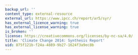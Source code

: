 ```yaml
---
backup_url: ''
content_type: external-resource
external_url: https://www.ipcc.ch/report/ar5/syr/
has_external_licence_warning: true
has_external_license_warning: true
is_broken: ''
license: https://creativecommons.org/licenses/by-nc-sa/4.0/
title: 'Climate Change 2014: Synthesis Report'
uid: 875f121b-f24a-4889-9b27-1624f3a9ec8b
---
```

